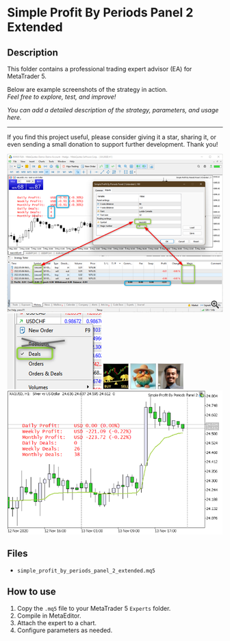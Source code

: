 # Simple Profit By Periods Panel 2 Extended

## Description
This folder contains a professional trading expert advisor (EA) for MetaTrader 5.

Below are example screenshots of the strategy in action.  
*Feel free to explore, test, and improve!*

*You can add a detailed description of the strategy, parameters, and usage here.*

---

If you find this project useful, please consider giving it a star, sharing it, or even sending a small donation to support further development. Thank you!

![Screenshot](3636822267180__1.png)
![Screenshot](5790195015113.png)
![Screenshot](62640B07-5D79.jpg)
![Screenshot](65d8b5a2-f9d9.jpg)
![Screenshot](667cccbb-b679.png)
![Screenshot](Simple_Profit_By_Periods_Panel_2_Extended.png)

## Files
- `simple_profit_by_periods_panel_2_extended.mq5`

## How to use
1. Copy the `.mq5` file to your MetaTrader 5 `Experts` folder.
2. Compile in MetaEditor.
3. Attach the expert to a chart.
4. Configure parameters as needed.
